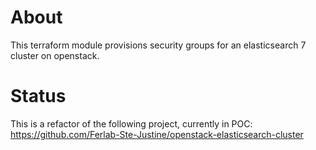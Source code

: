 # About

This terraform module provisions security groups for an elasticsearch 7 cluster on openstack.

# Status

This is a refactor of the following project, currently in POC: https://github.com/Ferlab-Ste-Justine/openstack-elasticsearch-cluster